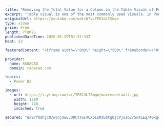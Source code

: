 ```yaml
---
title: "Removing the Total Value for a Column in the Table Visual of Power BI Using ISFILTERED"
excerpt: "Table visual is one of the most commonly used visuals. In Power BI, you can turn off the total row (when it won’t make sense to have the total) entirely. However, you cannot turn off the total for some columns and keep it working for the others. Using a DAX function, you can, however, do this easily."
originalUrl: https://youtube.com/watch?v=TP82dLISmgo
type: video
price: Free
length: PT8M7S
publishedDateTime: 2020-01-29T01:32:33Z
heat: 53

featuredContent: "<iframe width=\"800\" height=\"500\" frameborder=\"0\" src=\"https://www.youtube.com/embed/TP82dLISmgo\" allow=\"accelerometer; autoplay; encrypted-media; gyroscope; picture-in-picture\" allowfullscreen></iframe>"

provider:
  name: RADACAD
  domain: radacad.com

topics:
  - Power BI

images:
  - url: https://i.ytimg.com/vi/TP82dLISmgo/maxresdefault.jpg
    width: 1280
    height: 720
    isCached: true

secured: "ex97fOahjC0/wonjmwLJO0CtTwI4CxpLoMzUatgQjcVjo1q2/SwXLEq/40xgqfSy02dIB2jP6BFSZ08HG4hpsyFeGz4WGclrBtEcuKnafav3uuZ+xt86pecGaS96pGbf7SWhnQqvRcu+sjBAinVoaJMH/15o849DO7AFL8sbmFJZsgExpg7KcnU0khMHRY/6qACHirVDxwGbcZBEj70N8gJSPSDJiBbVPae+rCzPHnoXO9Yn2h5uQvNNHynjOj8DJn94ZLw8TUXuVc+OHKLiJlu8PreDfg4LKWN5QkJgUdv0ISr0wGQS/N4cfbuD3L7kctVDVKwip3UlOIfz03sVykaXKEAYvfTCT+58F+TvvdT3cwBLcBMAqhq45jAtPE/ar1jS19dDnQaGdbWMkAkiKic8BV3+j0Y2NDsFoHmNelQ=;WwQW5u61Qb9jKTAxjVKPkg=="
---
```


